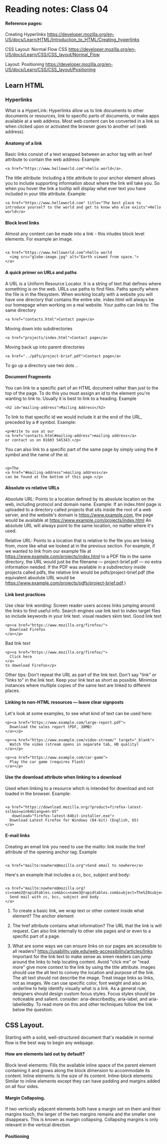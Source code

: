 


# Reading notes: Class 04

#### Reference pages:
Creating Hyperlinks
https://developer.mozilla.org/en-US/docs/Learn/HTML/Introduction_to_HTML/Creating_hyperlinks

CSS Layout: Normal Flow CSS
https://developer.mozilla.org/en-US/docs/Learn/CSS/CSS_layout/Normal_Flow

Layout: Positioning
https://developer.mozilla.org/en-US/docs/Learn/CSS/CSS_layout/Positioning

## Learn HTML
### Hyperlinks

What is a HyperLink: 
Hyperlinks allow us to link documents to other documents or resources, link to specific parts of documents, or make apps available at a web address.
Most web content can be converted in a link so when clicked upon or activated the browser goes to another url (web address).

#### Anatomy of a link

Basic links consist of a text wrapped between an achor tag with an href attribute to contain the web address: 
Example:
```
<a href="https://www.helloworld.com">hello world</a>.
```

The title attribute: Including a title attribute to your anchor element allows you to include supporting information about where the link will take you. So when you hover the link a tooltip will display what ever text you have included in your title attribute.
Example:
```
<a href="https://www.helloworld.com" title="The best place to introduce yourself to the world and get to know who else exists">Hello world</a>
```

#### Block level links

Almost any content can be made into a link - this inludes block level elements. For example an image.

```

<a href="https://www.helloworld.com">hello world
  <img src="globe-image.jpg" alt="Earth viewed from space.">
</a>

```

#### A quick primer on URLs and paths

A URL is a Uniform Resource Locator. It is a string of text that defines where something is on the web.
URLs use paths to find files. Paths specify where the file is in the filesystem.
When working locally with a website you will have one directory that contains the entire site. 
index.html will always be our homepage when working on a real website.
Your paths can link to:
The same directory
```
<a href="contacts.html">Contact page</a>

```
Moving down into subdirectories
```
<a href="projects/index.html">Contact page</a>

```
Moving back up into parent directories
```
<a href="../pdfs/project-brief.pdf">Contact page</a>

```
To go up a directory use two dots ..

#### Document Fragments

You can link to a specific part of an HTML document rather than just to the top of the page.
To do this you must assign an id to the element you're wanting to link to.
Usually it is best to link to a heading.
Example
```
<h2 id="mailing-address">Mailing Address</h2>

```

To link to that specific id we would include it at the end of the URL, preceded by a # symbol.
Example:
```
<p>Write to use at our
<a href="contacts.html#mailing-address">mailing address</a>
or contact us on 01603 545343.</p>

```
You can also link to a specific part of the same page by simply using the # symbol and the name of the id.
```

<p>The
<a href="#mailing-address">mailing address</a>
can be found at the bottom of this page.</p>

```

#### Absolute vs relative URLs

Absolute URL: Points to a location defined by its absolute location on the web, including protocol and domain name.
Example: If an index.html page is uploaded to a directory called projects that sits inside the root of a web server, and the website's domain is https://www.example.com, the page would be available at https://www.example.com/projects/index.html
An absolute URL will always point to the same location, no matter where it's used.

Relative URL: Points to a location that is relative to the file you are linking from, more like what we looked at in the previous section. For example, if we wanted to link from our example file at https://www.example.com/projects/index.html to a PDF file in the same directory, the URL would just be the filename — project-brief.pdf — no extra information needed. If the PDF was available in a subdirectory inside projects called pdfs, the relative link would be pdfs/project-brief.pdf (the equivalent absolute URL would be https://www.example.com/projects/pdfs/project-brief.pdf.)

#### Link best practices

Use clear link wording:
Screen reader users access links jumping around the links to find useful info.
Search engines use link text to index target files so include keywords in your link text.
visual readers skim text. 
Good link text
```
<p><a href="https://www.mozilla.org/firefox/">
  Download Firefox
</a></p>
```
Bad link text
```
<p><a href="https://www.mozilla.org/firefox/">
  Click here
</a>
to download Firefox</p>
```

Other tips:
Don't repeat the URL as part of the link text.
Don't say "link" or "links to" in the link text.
Keep your link text as short as possible.
Minimize instances where multiple copies of the same text are linked to different places. 

#### Linking to non-HTML resources — leave clear signposts
Let's look at some examples, to see what kind of text can be used here:

```
<p><a href="https://www.example.com/large-report.pdf">
  Download the sales report (PDF, 10MB)
</a></p>

<p><a href="https://www.example.com/video-stream/" target="_blank">
  Watch the video (stream opens in separate tab, HD quality)
</a></p>

<p><a href="https://www.example.com/car-game">
  Play the car game (requires Flash)
</a></p>
```
#### Use the download attribute when linking to a download
Used when linking to a resource which is intended for download and not loaded in the browser.
Example:
```

<a href="https://download.mozilla.org/?product=firefox-latest-ssl&os=win64&lang=en-US"
   download="firefox-latest-64bit-installer.exe">
  Download Latest Firefox for Windows (64-bit) (English, US)
</a>

```
#### E-mail links

Creating an email link you need to use the mailto: link inside the href attribute of the opening anchor tag.
Example
```

<a href="mailto:nowhere@mozilla.org">Send email to nowhere</a>

```

Here's an example that includes a cc, bcc, subject and body:
```

<a href="mailto:nowhere@mozilla.org?cc=name2@rapidtables.com&bcc=name3@rapidtables.com&subject=The%20subject%20of%20the%20email&body=The%20body%20of%20the%20email">
  Send mail with cc, bcc, subject and body
</a>

```

1) To create a basic link, we wrap text or other content inside what element?
The anchor element <a href="#"></a>

2) The href attribute contains what information?
 The URL that the link is will request. Can also link internally to other site pages and or even to a specific part of a page.
 
3) What are some ways we can ensure links on our pages are accessible to all readers?
https://usability.yale.edu/web-accessibility/articles/links
Important for the link text to make sense as sreen readers can jump around the links to help locating content. Avoid "click me" or "read more"
give more context to the link by using the title attribute.
images should use the alt text to convey the location and purpose of the link. The alt text should not describe the image. Treat image links as links, not as images.
We can use specific color, font weight and also an underline to help identify visually what is a link.
As a general rule, designers should design custom focus styles. Focus styles should be noticeable and salient.
consider: aria-describedby, aria-label, and aria-labelledby. To read more on this and other techniques follow the link below the question.


## CSS Layout.

Starting with a solid, well-structured document that's readable in normal flow is the best way to begin any webpage.

#### How are elements laid out by default?

Block level elements: Fills the available inline space of the parent element containing it and grows along the block dimension to accommodate its content.
Inline elements: Is the size of its content.
Inline-block elements: Similar to inline elements except they can have padding and margins added on all four sides.

#### Margin Collapsing.
If two vertically adjacent elements both have a margin set on them and their margins touch, the larger of the two margins remains and the smaller one disappears. This is known as margin collapsing. Collapsing margins is only relevant in the vertical direction.

#### Positioning








